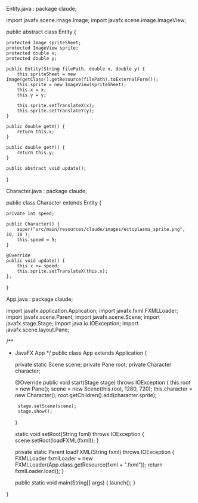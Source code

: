 Entity.java : 
package claude;

import javafx.scene.image.Image;
import javafx.scene.image.ImageView;

public abstract class Entity {
    
    protected Image spriteSheet;
    protected ImageView sprite;
    protected double x;
    protected double y;

    public Entity(String filePath, double x, double y) {
        this.spriteSheet = new Image(getClass().getResource(filePath).toExternalForm());
        this.sprite = new ImageView(spriteSheet);
        this.x = x;
        this.y = y;

        this.sprite.setTranslateX(x);
        this.sprite.setTranslateY(y);
    }

    public double getX() {
        return this.x;
    }

    public double getY() {
        return this.y;
    }

    public abstract void update();
}


Character.java : 
package claude;

public class Character extends Entity {
    
    private int speed;

    public Character() {
        super("src/main/resources/claude/images/ectoplasma_sprite.png", 10, 10 );
        this.speed = 5;
    }

    @Override
    public void update() {
        this.x += speed;
        this.sprite.setTranslateX(this.x);
    };
}


App.java : 
package claude;

import javafx.application.Application;
import javafx.fxml.FXMLLoader;
import javafx.scene.Parent;
import javafx.scene.Scene;
import javafx.stage.Stage;
import java.io.IOException;
import javafx.scene.layout.Pane;

/**
 * JavaFX App
 */
public class App extends Application {

    private static Scene scene;
    private Pane root;
    private Character character;

    @Override
    public void start(Stage stage) throws IOException {
        this.root = new Pane();
        scene = new Scene(this.root, 1280, 720);
        this.character = new Character();
        root.getChildren().add(character.sprite);

        stage.setScene(scene);
        stage.show();
    }

    static void setRoot(String fxml) throws IOException {
        scene.setRoot(loadFXML(fxml));
    }

    private static Parent loadFXML(String fxml) throws IOException {
        FXMLLoader fxmlLoader = new FXMLLoader(App.class.getResource(fxml + ".fxml"));
        return fxmlLoader.load();
    }

    public static void main(String[] args) {
        launch();
    }

}